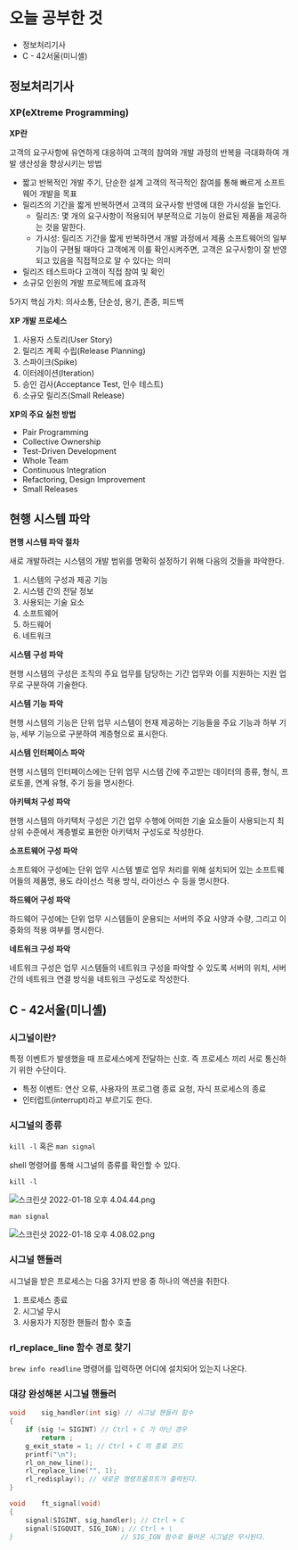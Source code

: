 # 오늘 공부한 것

- 정보처리기사
- C - 42서울(미니셸)

## 정보처리기사

### XP(eXtreme Programming)

**XP란**

고객의 요구사항에 유연하게 대응하여 고객의 참여와 개발 과정의 반복을 극대화하여 개발 생산성을 향상시키는 방법

- 짧고 반복적인 개발 주기, 단순한 설계 고객의 적극적인 참여를 통해 빠르게 소프트웨어 개발을 목표
- 릴리즈의 기간을 짧게 반복하면서 고객의 요구사항 반영에 대한 가시성을 높인다.
    - 릴리즈: 몇 개의 요구사항이 적용되어 부분적으로 기능이 완료된 제품을 제공하는 것을 말한다.
    - 가시성: 릴리즈 기간을 짧게 반복하면서 개발 과정에서 제품 소프트웨어의 일부 기능이 구현될 때마다 고객에게 이를 확인시켜주면, 고객은 요구사항이 잘 반영되고 있음을 직접적으로 알 수 있다는 의미
- 릴리즈 테스트마다 고객이 직접 참여 및 확인
- 소규모 인원의 개발 프로젝트에 효과적

5가지 핵심 가치: 의사소통, 단순성, 용기, 존중, 피드백

**XP 개발 프로세스**

1. 사용자 스토리(User Story)
2. 릴리즈 계획 수립(Release Planning)
3. 스파이크(Spike)
4. 이터레이션(Iteration)
5. 승인 검사(Acceptance Test, 인수 테스트)
6. 소규모 릴리즈(Small Release)

**XP의 주요 실천 방법**

- Pair Programming
- Collective Ownership
- Test-Driven Development
- Whole Team
- Continuous Integration
- Refactoring, Design Improvement
- Small Releases

## 현행 시스템 파악

**현행 시스템 파악 절차**

새로 개발하려는 시스템의 개발 범위를 명확히 설정하기 위해 다음의 것들을 파악한다.

1. 시스템의 구성과 제공 기능
2. 시스템 간의 전달 정보
3. 사용되는 기술 요소
4. 소프트웨어
5. 하드웨어
6. 네트워크

**시스템 구성 파악**

현행 시스템의 구성은 조직의 주요 업무를 담당하는 기간 업무와 이를 지원하는 지원 업무로 구분하여 기술한다.

**시스템 기능 파악**

현행 시스템의 기능은 단위 업무 시스템이 현재 제공하는 기능들을 주요 기능과 하부 기능, 세부 기능으로 구분하여 계층형으로 표시한다.

**시스템 인터페이스 파악**

현행 시스템의 인터페이스에는 단위 업무 시스템 간에 주고받는 데이터의 종류, 형식, 프로토콜, 연계 유형, 주기 등을 명시한다.

**아키텍처 구성 파악**

현행 시스템의 아키텍처 구성은 기간 업무 수행에 어떠한 기술 요소들이 사용되는지 최상위 수준에서 계층별로 표현한 아키텍처 구성도로 작성한다.

**소프트웨어 구성 파악**

소프트웨어 구성에는 단위 업무 시스템 별로 업무 처리를 위해 설치되어 있는 소프트웨어들의 제품명, 용도 라이선스 적용 방식, 라이선스 수 등을 명시한다.

**하드웨어 구성 파악**

하드웨어 구성에는 단위 업무 시스템들이 운용되는 서버의 주요 사양과 수량, 그리고 이중화의 적용 여부를 명시한다.

**네트워크 구성 파악**

네트워크 구성은 업무 시스템들의 네트워크 구성을 파악할 수 있도록 서버의 위치, 서버 간의 네트워크 연결 방식을 네트워크 구성도로 작성한다.

## C - 42서울(미니셸)

### 시그널이란?

특정 이벤트가 발생했을 때 프로세스에게 전달하는 신호. 즉 프로세스 끼리 서로 통신하기 위한 수단이다.

- 특정 이벤트: 연산 오류, 사용자의 프로그램 종료 요청, 자식 프로세스의 종료
- 인터럽트(interrupt)라고 부르기도 한다.

### 시그널의 종류

`kill -l` 혹은 `man signal`

shell 명령어를 통해 시그널의 종류를 확인할 수 있다.

`kill -l`

![스크린샷 2022-01-18 오후 4.04.44.png](https://s3-us-west-2.amazonaws.com/secure.notion-static.com/ea67b666-5ef1-4b69-aaaa-51c505163896/스크린샷_2022-01-18_오후_4.04.44.png)

`man signal`

![스크린샷 2022-01-18 오후 4.08.02.png](https://s3-us-west-2.amazonaws.com/secure.notion-static.com/d37872b8-641e-4ed9-a814-3650796f8ffa/스크린샷_2022-01-18_오후_4.08.02.png)

### 시그널 핸들러

시그널을 받은 프로세스는 다음 3가지 반응 중 하나의 액션을 취한다.

1. 프로세스 종료
2. 시그널 무시
3. 사용자가 지정한 핸들러 함수 호출

### rl_replace_line 함수 경로 찾기

`brew info readline` 명령어를 입력하면 어디에 설치되어 있는지 나온다.

### 대강 완성해본 시그널 핸들러

```c
void	sig_handler(int sig) // 시그널 핸들러 함수
{
	if (sig != SIGINT) // Ctrl + C 가 아닌 경우
		return ;
	g_exit_state = 1; // Ctrl + C 의 종료 코드
	printf("\n");
	rl_on_new_line();
	rl_replace_line("", 1);
	rl_redisplay(); // 새로운 명령프롬프트가 출력된다.
}

void	ft_signal(void)
{
	signal(SIGINT, sig_handler); // Ctrl + C
	signal(SIGQUIT, SIG_IGN); // Ctrl + \
}                           // SIG_IGN 함수로 들어온 시그널은 무시된다.
```
